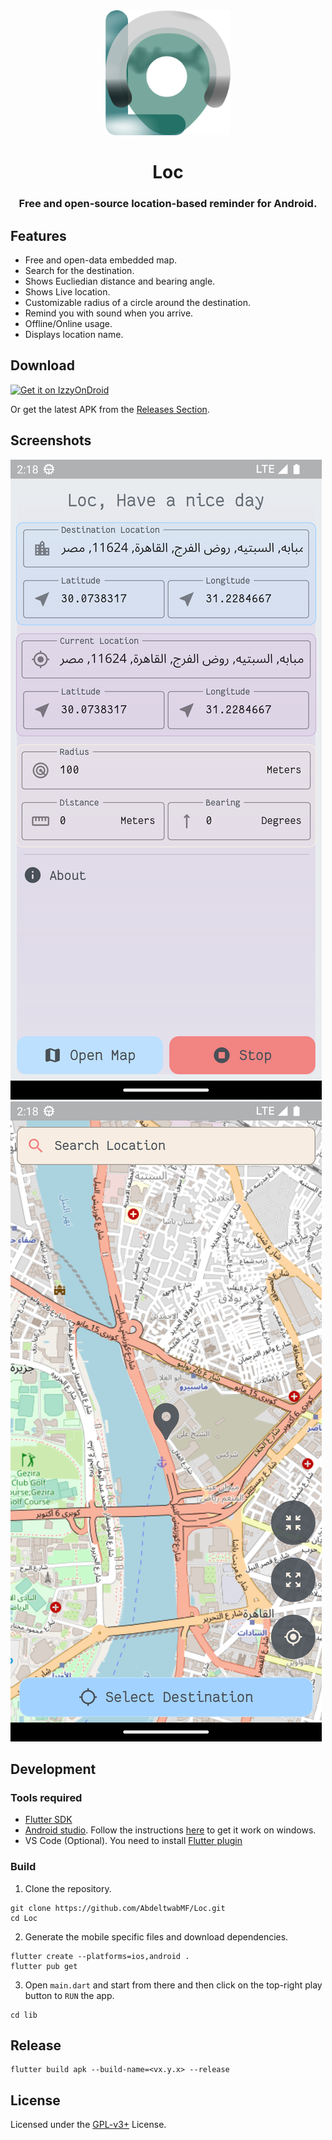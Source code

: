 <div align="center">
  <img src="assets/images/app_icon.png" width="200px" height="200px"></img>
</div>

<h1 align="center">Loc</h1>
<h3 align="center">Free and open-source location-based reminder for Android.</h3>


## Features

- Free and open-data embedded map.
- Search for the destination.
- Shows Eucliedian distance and bearing angle.
- Shows Live location.
- Customizable radius of a circle around the destination.
- Remind you with sound when you arrive.
- Offline/Online usage.
- Displays location name.

## Download

[<img src="https://gitlab.com/IzzyOnDroid/repo/-/raw/master/assets/IzzyOnDroid.png"
     alt="Get it on IzzyOnDroid"
     height="80">](https://apt.izzysoft.de/fdroid/index/apk/org.abdeltwabmf.loc)

Or get the latest APK from the [Releases Section](https://github.com/AbdeltwabMF/Loc/releases/latest).

## Screenshots

![Home page](assets/images/home-page.png)
![Map view](assets/images/map-view.png)

## Development

### Tools required

- [Flutter SDK](https://docs.flutter.dev/get-started/install/windows)
- [Android studio](https://developer.android.com/studio). Follow the instructions [here](https://docs.flutter.dev/get-started/install/windows#android-setup) to get it work on windows.
- VS Code (Optional). You need to install [Flutter plugin](https://marketplace.visualstudio.com/items?itemName=Dart-Code.flutter)

### Build

1. Clone the repository.

```shell
git clone https://github.com/AbdeltwabMF/Loc.git
cd Loc
```

2. Generate the mobile specific files and download dependencies.

```shell
flutter create --platforms=ios,android .
flutter pub get
```

3. Open `main.dart` and start from there and then click on the top-right play button to `RUN` the app.

```shell
cd lib
```

## Release

```shell
flutter build apk --build-name=<vx.y.x> --release
```

## License

Licensed under the [GPL-v3+](LICENSE) License.
